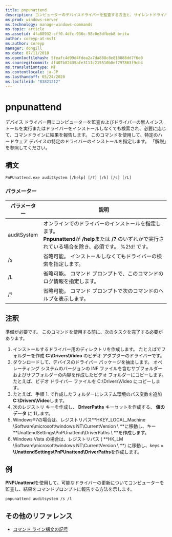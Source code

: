 ```yaml
---
title: pnpunattend
description: コンピューターのデバイスドライバーを監査する方法と、サイレントドライバインストールを実行する方法について説明します。
ms.prod: windows-server
ms.technology: manage-windows-commands
ms.topic: article
ms.assetid: 4fa88932-cff0-4dfc-936c-98c0e3dfbeb8 britw
author: coreyp-at-msft
ms.author: coreyp
manager: dongill
ms.date: 07/11/2018
ms.openlocfilehash: 5feafc4d99d4fdea2a7da888c8e818088dd7f6e0
ms.sourcegitcommit: 4f407b82435afe3111c215510b0ef797863f9cb4
ms.translationtype: MT
ms.contentlocale: ja-JP
ms.lasthandoff: 05/24/2020
ms.locfileid: "83821212"
---
```

# <a name="pnpunattend"></a>pnpunattend

デバイス ドライバー用にコンピューターを監査およびドライバーの無人インストールを実行またはドライバーをインストールしなくても検索され、必要に応じて、コマンドラインに結果を報告します。 このコマンドを使用して、特定のハードウェア デバイスの特定のドライバーのインストールを指定します。 「解説」を参照してください。

## <a name="syntax"></a>構文

```
PnPUnattend.exe auditSystem [/help] [/?] [/h] [/s] [/L]
```

### <a name="parameters"></a>パラメーター

|パラメーター|説明|
|---------|-----------|
|auditSystem|オンラインでのドライバーのインストールを指定します。</br>**Pnpunattend**が **/help**または **/?** のいずれかで実行されている場合を除き、必須です。 %2!d! です。|
|/s|省略可能。 インストールしなくてもドライバーの検索を指定します。|
|/L|省略可能。 コマンド プロンプトで、このコマンドのログ情報を指定します。|
|/?|省略可能。 コマンド プロンプトで次のコマンドのヘルプを表示します。|

## <a name="remarks"></a>注釈

準備が必要です。 このコマンドを使用する前に、次のタスクを完了する必要があります。

1. インストールするドライバー用のディレクトリを作成します。 たとえばでフォルダーを作成 **C:\Drivers\Video** のビデオ アダプターのドライバーです。
2. ダウンロードして、デバイスのドライバー パッケージを抽出します。 オペレーティング システムのバージョンの INF ファイルを含むサブフォルダーおよびサブフォルダーの内容を作成したビデオ フォルダーにコピーします。 たとえば、ビデオ ドライバー ファイルを C:\Drivers\Video にコピーします。
3. たとえば、手順 1. で作成したフォルダーにシステム環境のパス変数を追加 **C:\Drivers\Video**します。
4. 次のレジストリ キーを作成し、 **DriverPaths** キーセットを作成する、 **値のデータ** に **1**します。
5. Windows®7の場合は、レジストリパス**HKEY_LOCAL_Machine \Software\microsoft\windows NT\CurrentVersion \\ **に移動し、キー **UnattendSettings\PnPUnattend\DriverPaths \\ **を作成します。
6. Windows Vista の場合は、レジストリパス ( **HK_LM \Software\microsoft\windows NT\CurrentVersion \\ **) に移動し、keys = **\UnattendSettings\PnPUnattend\DriverPaths**を作成します。

## <a name="examples"></a>例

**PNPUnattend**を使用して、可能なドライバーの更新についてコンピューターを監査し、結果をコマンドプロンプトに報告する方法を示します。

```
pnpunattend auditsystem /s /l
```

## <a name="additional-references"></a>その他のリファレンス

- [コマンド ライン構文の記号](command-line-syntax-key.md)